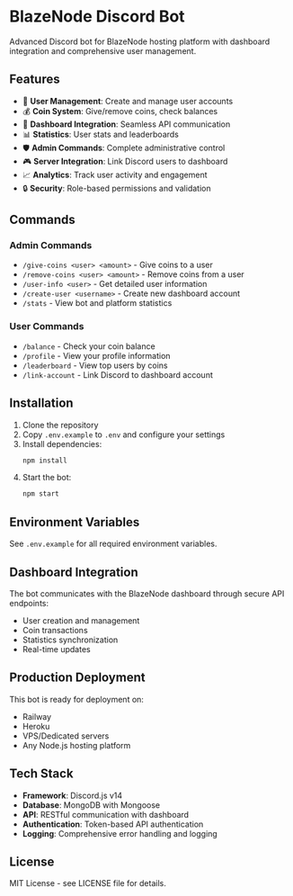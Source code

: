 # BlazeNode Discord Bot

Advanced Discord bot for BlazeNode hosting platform with dashboard integration and comprehensive user management.

## Features

- 👥 **User Management**: Create and manage user accounts
- 💰 **Coin System**: Give/remove coins, check balances
- 🔗 **Dashboard Integration**: Seamless API communication
- 📊 **Statistics**: User stats and leaderboards
- 🛡️ **Admin Commands**: Complete administrative control
- 🎮 **Server Integration**: Link Discord users to dashboard
- 📈 **Analytics**: Track user activity and engagement
- 🔒 **Security**: Role-based permissions and validation

## Commands

### Admin Commands
- `/give-coins <user> <amount>` - Give coins to a user
- `/remove-coins <user> <amount>` - Remove coins from a user
- `/user-info <user>` - Get detailed user information
- `/create-user <username>` - Create new dashboard account
- `/stats` - View bot and platform statistics

### User Commands
- `/balance` - Check your coin balance
- `/profile` - View your profile information
- `/leaderboard` - View top users by coins
- `/link-account` - Link Discord to dashboard account

## Installation

1. Clone the repository
2. Copy `.env.example` to `.env` and configure your settings
3. Install dependencies:
   ```bash
   npm install
   ```
4. Start the bot:
   ```bash
   npm start
   ```

## Environment Variables

See `.env.example` for all required environment variables.

## Dashboard Integration

The bot communicates with the BlazeNode dashboard through secure API endpoints:
- User creation and management
- Coin transactions
- Statistics synchronization
- Real-time updates

## Production Deployment

This bot is ready for deployment on:
- Railway
- Heroku
- VPS/Dedicated servers
- Any Node.js hosting platform

## Tech Stack

- **Framework**: Discord.js v14
- **Database**: MongoDB with Mongoose
- **API**: RESTful communication with dashboard
- **Authentication**: Token-based API authentication
- **Logging**: Comprehensive error handling and logging

## License

MIT License - see LICENSE file for details.